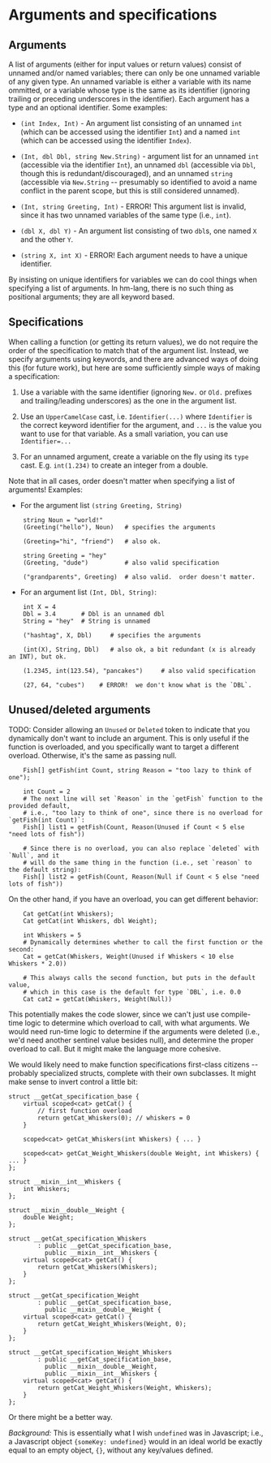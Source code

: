 # Arguments and specifications

## Arguments

A list of arguments (either for input values or return values) consist
of unnamed and/or named variables; there can only be one unnamed variable
of any given type.  An unnamed variable is either a variable with its
name ommitted, or a variable whose type is the same as its identifier
(ignoring trailing or preceding underscores in the identifier).  Each
argument has a type and an optional identifier.  Some examples:

* `(int Index, Int)` - An argument list consisting of an unnamed `int`
  (which can be accessed using the identifier `Int`) and a named `int`
  (which can be accessed using the identifier `Index`).

* `(Int, dbl Dbl, string New.String)` - argument list for an unnamed `int` 
  (accessible via the identifier `Int`), an unnamed `dbl` (accessible via
  `Dbl`, though this is redundant/discouraged), and an unnamed `string` 
  (accessible via `New.String` -- presumably so identified to avoid a name
  conflict in the parent scope, but this is still considered unnamed).

* `(Int, string Greeting, Int)` - ERROR!  This argument list is invalid,
  since it has two unnamed variables of the same type (i.e., `int`).

* `(dbl X, dbl Y)` - An argument list consisting of two `dbl`s, one named
  `X` and the other `Y`.

* `(string X, int X)` - ERROR!  Each argument needs to have a unique
  identifier.

By insisting on unique identifiers for variables we can do cool things
when specifying a list of arguments.  In hm-lang, there is no such thing
as positional arguments; they are all keyword based.


## Specifications

When calling a function (or getting its return values), we do not require
the order of the specification to match that of the argument list.
Instead, we specify arguments using keywords, and there are advanced ways
of doing this (for future work), but here are some sufficiently simple ways 
of making a specification:

1. Use a variable with the same identifier (ignoring `New.` or `Old.`
   prefixes and trailing/leading underscores) as the one in the argument list.

2. Use an `UpperCamelCase` cast, i.e. `Identifier(...)` where `Identifier`
   is the correct keyword identifier for the argument, and `...` is the
   value you want to use for that variable.  As a small variation, you can
   use `Identifier=...`

3. For an unnamed argument, create a variable on the fly using its 
   `type` cast.  E.g. `int(1.234)` to create an integer from a double.

Note that in all cases, order doesn't matter when specifying a list 
of arguments!  Examples:

* For the argument list `(string Greeting, String)`

```
    string Noun = "world!"
    (Greeting("hello"), Noun)   # specifies the arguments

    (Greeting="hi", "friend")   # also ok.

    string Greeting = "hey"
    (Greeting, "dude")          # also valid specification

    ("grandparents", Greeting)  # also valid.  order doesn't matter.
```

* For an argument list `(Int, Dbl, String)`:

```
    int X = 4
    Dbl = 3.4       # Dbl is an unnamed dbl
    String = "hey"  # String is unnamed

    ("hashtag", X, Dbl)     # specifies the arguments

    (int(X), String, Dbl)   # also ok, a bit redundant (x is already an INT), but ok.

    (1.2345, int(123.54), "pancakes")     # also valid specification

    (27, 64, "cubes")    # ERROR!  we don't know what is the `DBL`.
```

## Unused/deleted arguments

TODO:
Consider allowing an `Unused` or `Deleted` token to indicate that you
dynamically don't want to include an argument.  This is only useful if
the function is overloaded, and you specifically want to target a different
overload.  Otherwise, it's the same as passing null.

```
    Fish[] getFish(int Count, string Reason = "too lazy to think of one");

    int Count = 2
    # The next line will set `Reason` in the `getFish` function to the provided default,
    # i.e., "too lazy to think of one", since there is no overload for `getFish(int Count)`:
    Fish[] list1 = getFish(Count, Reason(Unused if Count < 5 else "need lots of fish"))

    # Since there is no overload, you can also replace `deleted` with `Null`, and it
    # will do the same thing in the function (i.e., set `reason` to the default string):
    Fish[] list2 = getFish(Count, Reason(Null if Count < 5 else "need lots of fish"))
```

On the other hand, if you have an overload, you can get different behavior:

```
    Cat getCat(int Whiskers);
    Cat getCat(int Whiskers, dbl Weight);

    int Whiskers = 5
    # Dynamically determines whether to call the first function or the second:
    Cat = getCat(Whiskers, Weight(Unused if Whiskers < 10 else Whiskers * 2.0))

    # This always calls the second function, but puts in the default value,
    # which in this case is the default for type `DBL`, i.e. 0.0
    Cat cat2 = getCat(Whiskers, Weight(Null))
```

This potentially makes the code slower, since we can't just use compile-time logic
to determine which overload to call, with what arguments.  We would need run-time
logic to determine if the arguments were deleted (i.e., we'd need another sentinel
value besides null), and determine the proper overload to call.  But it might make
the language more cohesive.

We would likely need to make function specifications first-class citizens -- probably
specialized structs, complete with their own subclasses.  It might make sense to invert
control a little bit:

```
struct __getCat_specification_base {
    virtual scoped<cat> getCat() {
        // first function overload
        return getCat_Whiskers(0); // whiskers = 0
    }

    scoped<cat> getCat_Whiskers(int Whiskers) { ... }

    scoped<cat> getCat_Weight_Whiskers(double Weight, int Whiskers) { ... }
};

struct __mixin__int__Whiskers {
    int Whiskers;
};

struct __mixin__double__Weight {
    double Weight;
};

struct __getCat_specification_Whiskers
        : public __getCat_specification_base,
          public __mixin__int__Whiskers {
    virtual scoped<cat> getCat() {
        return getCat_Whiskers(Whiskers);
    }
};

struct __getCat_specification_Weight
        : public __getCat_specification_base,
          public __mixin__double__Weight {
    virtual scoped<cat> getCat() {
        return getCat_Weight_Whiskers(Weight, 0);
    }
};

struct __getCat_specification_Weight_Whiskers
        : public __getCat_specification_base,
          public __mixin__double__Weight,
          public __mixin__int__Whiskers {
    virtual scoped<cat> getCat() {
        return getCat_Weight_Whiskers(Weight, Whiskers);
    }
};
```

Or there might be a better way.

*Background:*
This is essentially what I wish `undefined` was in Javascript; i.e., a Javascript object
`{someKey: undefined}` would in an ideal world be exactly equal to an empty object, `{}`,
without any key/values defined.
